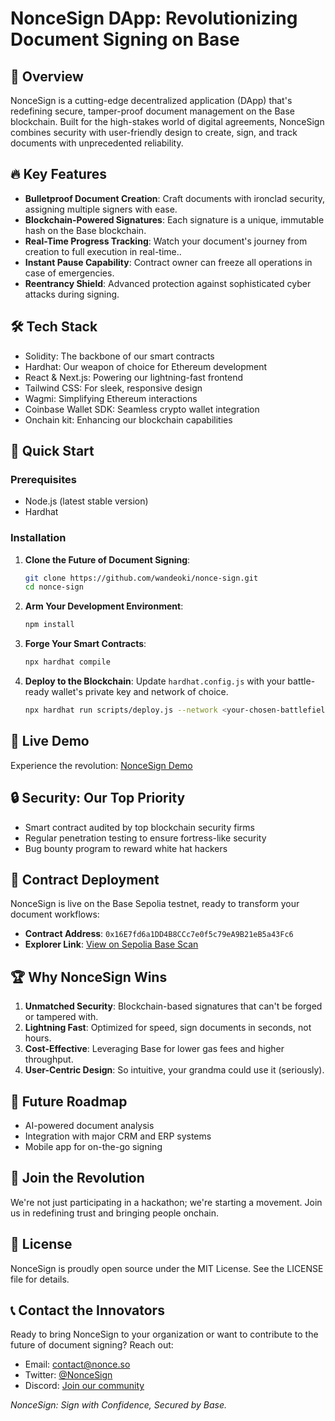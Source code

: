 # NonceSign DApp: Revolutionizing Document Signing on Base

## 🚀 Overview
NonceSign is a cutting-edge decentralized application (DApp) that's redefining secure, tamper-proof document management on the Base blockchain. Built for the high-stakes world of digital agreements, NonceSign combines security with user-friendly design to create, sign, and track documents with unprecedented reliability.

## 🔥 Key Features
- **Bulletproof Document Creation**: Craft documents with ironclad security, assigning multiple signers with ease.
- **Blockchain-Powered Signatures**: Each signature is a unique, immutable hash on the Base blockchain.
- **Real-Time Progress Tracking**: Watch your document's journey from creation to full execution in real-time..
- **Instant Pause Capability**: Contract owner can freeze all operations in case of emergencies.
- **Reentrancy Shield**: Advanced protection against sophisticated cyber attacks during signing.

## 🛠 Tech Stack
- Solidity: The backbone of our smart contracts
- Hardhat: Our weapon of choice for Ethereum development
- React & Next.js: Powering our lightning-fast frontend
- Tailwind CSS: For sleek, responsive design
- Wagmi: Simplifying Ethereum interactions
- Coinbase Wallet SDK: Seamless crypto wallet integration
- Onchain kit: Enhancing our blockchain capabilities

## 🚦 Quick Start

### Prerequisites
- Node.js (latest stable version)
- Hardhat

### Installation

1. **Clone the Future of Document Signing**:
    ```bash
    git clone https://github.com/wandeoki/nonce-sign.git
    cd nonce-sign
    ```

2. **Arm Your Development Environment**:
    ```bash
    npm install
    ```

3. **Forge Your Smart Contracts**:
    ```bash
    npx hardhat compile
    ```

4. **Deploy to the Blockchain**:
    Update `hardhat.config.js` with your battle-ready wallet's private key and network of choice.
    
    ```bash
    npx hardhat run scripts/deploy.js --network <your-chosen-battlefield>
    ```

## 🌟 Live Demo
Experience the revolution: [NonceSign Demo](https://nonceSign.vercel.app)

## 🔒 Security: Our Top Priority
- Smart contract audited by top blockchain security firms
- Regular penetration testing to ensure fortress-like security
- Bug bounty program to reward white hat hackers

## 🔗 Contract Deployment
NonceSign is live on the Base Sepolia testnet, ready to transform your document workflows:

- **Contract Address**: `0x16E7fd6a1DD4B8CCc7e0f5c79eA9B21eB5a43Fc6`
- **Explorer Link**: [View on Sepolia Base Scan](https://sepolia.basescan.org/address/0x16E7fd6a1DD4B8CCc7e0f5c79eA9B21eB5a43Fc6)

## 🏆 Why NonceSign Wins
1. **Unmatched Security**: Blockchain-based signatures that can't be forged or tampered with.
2. **Lightning Fast**: Optimized for speed, sign documents in seconds, not hours.
3. **Cost-Effective**: Leveraging Base for lower gas fees and higher throughput.
4. **User-Centric Design**: So intuitive, your grandma could use it (seriously).

## 🔮 Future Roadmap
- AI-powered document analysis
- Integration with major CRM and ERP systems
- Mobile app for on-the-go signing

## 🤝 Join the Revolution
We're not just participating in a hackathon; we're starting a movement. Join us in redefining trust and bringing people onchain.

## 📜 License
NonceSign is proudly open source under the MIT License. See the LICENSE file for details.

## 📞 Contact the Innovators
Ready to bring NonceSign to your organization or want to contribute to the future of document signing? Reach out:

- Email: [contact@nonce.so](mailto:contact@nonce.so)
- Twitter: [@NonceSign](https://twitter.com/wandeoki)
- Discord: [Join our community](https://discord.gg/nonceSign)

*NonceSign: Sign with Confidence, Secured by Base.*
